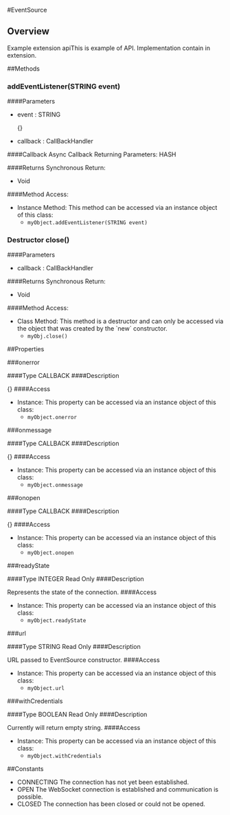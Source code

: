 #EventSource


## Overview
Example extension apiThis is example of API. Implementation contain in extension.


##Methods



### addEventListener(<span class="text-info">STRING</span> event)

####Parameters
<ul><li>event : <span class='text-info'>STRING</span><p>
{} </p></li><li>callback : <span class='text-info'>CallBackHandler</span></li></ul>

####Callback
Async Callback Returning Parameters: <span class='text-info'>HASH</span></p><ul></ul>

####Returns
Synchronous Return:<ul><li>Void</li></ul>

####Method Access:
<ul><li><i class="icon-file"></i>Instance Method: This method can be accessed via an instance object of this class: <ul><li><code>myObject.addEventListener(<span class="text-info">STRING</span> event)</code></li></ul></li></ul>

### <span class="label label-inverse"> Destructor</span> close()

####Parameters
<ul><li>callback : <span class='text-info'>CallBackHandler</span></li></ul>

####Returns
Synchronous Return:<ul><li>Void</li></ul>

####Method Access:
<ul><li>Class Method: This method is a destructor and can only be accessed via the object that was created by the `new` constructor. <ul><li><code>myObj.close()</code> </li></ul></li></ul>

##Properties



###onerror

####Type
<span class='text-info'>CALLBACK</span> 
####Description

{}
####Access
<ul><li><i class="icon-file"></i>Instance: This property can be accessed via an instance object of this class: <ul><li><code>myObject.onerror</code></li></ul></li></ul>

###onmessage

####Type
<span class='text-info'>CALLBACK</span> 
####Description

{}
####Access
<ul><li><i class="icon-file"></i>Instance: This property can be accessed via an instance object of this class: <ul><li><code>myObject.onmessage</code></li></ul></li></ul>

###onopen

####Type
<span class='text-info'>CALLBACK</span> 
####Description

{}
####Access
<ul><li><i class="icon-file"></i>Instance: This property can be accessed via an instance object of this class: <ul><li><code>myObject.onopen</code></li></ul></li></ul>

###readyState

####Type
<span class='text-info'>INTEGER</span> <span class='label'>Read Only</span>
####Description

Represents the state of the connection.
####Access
<ul><li><i class="icon-file"></i>Instance: This property can be accessed via an instance object of this class: <ul><li><code>myObject.readyState</code></li></ul></li></ul>

###url

####Type
<span class='text-info'>STRING</span> <span class='label'>Read Only</span>
####Description

URL passed to EventSource constructor.
####Access
<ul><li><i class="icon-file"></i>Instance: This property can be accessed via an instance object of this class: <ul><li><code>myObject.url</code></li></ul></li></ul>

###withCredentials

####Type
<span class='text-info'>BOOLEAN</span> <span class='label'>Read Only</span>
####Description

Currently will return empty string.
####Access
<ul><li><i class="icon-file"></i>Instance: This property can be accessed via an instance object of this class: <ul><li><code>myObject.withCredentials</code></li></ul></li></ul>

##Constants


* CONNECTING
The connection has not yet been established.
* OPEN
The WebSocket connection is established and communication is possible.
* CLOSED
The connection has been closed or could not be opened.